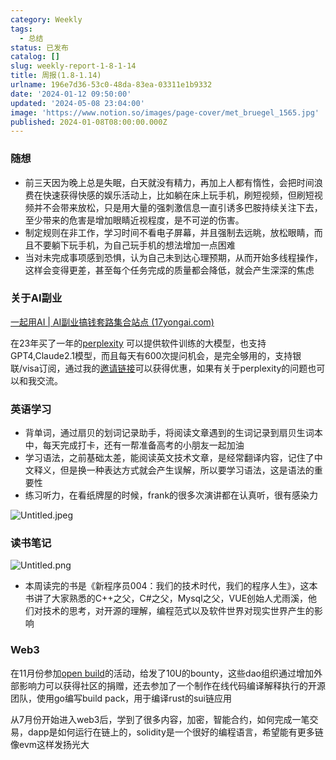 ```yaml
---
category: Weekly
tags:
  - 总结
status: 已发布
catalog: []
slug: weekly-report-1-8-1-14
title: 周报(1.8-1.14)
urlname: 196e7d36-53c0-48da-83ea-03311e1b9332
date: '2024-01-12 09:50:00'
updated: '2024-05-08 23:04:00'
image: 'https://www.notion.so/images/page-cover/met_bruegel_1565.jpg'
published: 2024-01-08T08:00:00.000Z
---
```


### 随想

- 前三天因为晚上总是失眠，白天就没有精力，再加上人都有惰性，会把时间浪费在快速获得快感的娱乐活动上，比如躺在床上玩手机，刷短视频，但刷短视频并不会带来放松，只是用大量的强刺激信息一直引诱多巴胺持续关注下去，至少带来的危害是增加眼睛近视程度，是不可逆的伤害。
- 制定规则在非工作，学习时间不看电子屏幕，并且强制去远眺，放松眼睛，而且不要躺下玩手机，为自己玩手机的想法增加一点困难
- 当对未完成事项感到恐惧，认为自己未到达心理预期，从而开始多线程操作，这样会变得更差，甚至每个任务完成的质量都会降低，就会产生深深的焦虑

### 关于AI副业


[一起用AI | AI副业搞钱套路集合站点 (17yongai.com)](https://17yongai.com/)


在23年买了一年的[perplexity](https://www.perplexity.ai/) 可以提供软件训练的大模型，也支持GPT4,Claude2.1模型，而且每天有600次提问机会，是完全够用的，支持银联/visa订阅，通过我的[邀请链接](https://perplexity.ai/pro?referral_code=SGJ7X87B)可以获得优惠，如果有关于perplexity的问题也可以和我交流。


### 英语学习

- 背单词，通过扇贝的划词记录助手，将阅读文章遇到的生词记录到扇贝生词本中，每天完成打卡，还有一帮准备高考的小朋友一起加油
- 学习语法，之前基础太差，能阅读英文技术文章，是经常翻译内容，记住了中文释义，但是换一种表达方式就会产生误解，所以要学习语法，这是语法的重要性
- 练习听力，在看纸牌屋的时候，frank的很多次演讲都在认真听，很有感染力

![Untitled.jpeg](https://prod-files-secure.s3.us-west-2.amazonaws.com/5d24fe63-e567-4804-86f9-9fdc62e13082/c33f3733-be40-431e-a494-10399ac86f32/Untitled.jpeg?X-Amz-Algorithm=AWS4-HMAC-SHA256&X-Amz-Content-Sha256=UNSIGNED-PAYLOAD&X-Amz-Credential=ASIAZI2LB4664S7V4Z7Z%2F20250317%2Fus-west-2%2Fs3%2Faws4_request&X-Amz-Date=20250317T053837Z&X-Amz-Expires=3600&X-Amz-Security-Token=IQoJb3JpZ2luX2VjEOX%2F%2F%2F%2F%2F%2F%2F%2F%2F%2FwEaCXVzLXdlc3QtMiJHMEUCIHQvzVb64T%2Fjx7tA1ySay41494iGMRpl98lrAfTgA5%2FJAiEAhlufaG1QV%2Fe2Wl%2FBscFZENehpIoELgxfQ%2FRLC6pGCYIq%2FwMIPhAAGgw2Mzc0MjMxODM4MDUiDN3jziSwTfxXZdN2rircA6m2QuyhA%2FdMBtx7jDrHGJNWCaOxqRdvdsSzCZXYRLr%2BwB5n5OmcA5%2BJJG7Jl%2FS3Uvz1MD0LZK8d7MqWccY7g%2BvvW8nmI5bzxcRJJrjqFwQm%2FBFNFdpca94qbch3xulWKfF%2ByaIbzDNPgMaOw3g0KMGlBCRU9dAeBSgzOb8%2FSChRTnFBeEeukzc2VUVmTKhFlzY67vDYwZjMAkLyvp3wYOX%2FKTntJEzZH7%2B%2FAD7kl0%2Bc4LEvdbhekukXJpxyHT2oIcmSVnl2zHsjPqrOh3WT5H3ejCaJMMd%2FAxlV3gvHkaxjcAzbvtdG9MrX03D34SQwHaB9vabp2ZSu%2FNN7zGettUXx9A9qN%2FoeBmCOwqv%2BFuaIZudaDc2uq5qhk7yUhlovOyvZjSuEU%2FZL2mk9Vs50SLRgQnLN59i%2B7NogRjvUwuzH8KWuFS5NtMaqfhRWvIEMBaAuAANt%2FuH%2Fxwf7UnBaVtNlQIGFs48%2FRYPO6r4p%2FdAVQ8EHv0gTBc1OlwARc%2FNrF0lPeuUPxlxT5UZdAaZhPNIUMxLzueliA2KDkrN4ji2jMTSJBiUlzbiSS1XRgXCY0QGsfwgjOV7uOR9UBorc2VqGwPR8Tc8y6YIqjxpJ2HdthaTk8aJsfQMpG4w4MIDa3r4GOqUBqcyE7rnCQSe55I1mM%2B9TV369PzMZ7c9cyXCsKMdsg1AeKApGPHooY%2BjnUi7MGIH7tP6ZInOffO8h9k9MIJaQSRcYVn766%2FfdcIhFWymGsEPFmX4U7xhsLnN9cGKKmJoa4zvhxGera896DFHtRKKat1GslAHFL1LtgIX3j0tde%2BaM9D42mb9r8hYr0M3DDPU9wUrttjpQLUQU%2BDD2K43nNnbLPWHf&X-Amz-Signature=83e838f3e6a6893c1b45d11c91c652f914defac7070e310c7a0152c8d54a4de6&X-Amz-SignedHeaders=host&x-id=GetObject)


### 读书笔记


![Untitled.png](https://prod-files-secure.s3.us-west-2.amazonaws.com/5d24fe63-e567-4804-86f9-9fdc62e13082/96aa439a-1c95-4054-aa84-ef4e0c8eb5d1/Untitled.png?X-Amz-Algorithm=AWS4-HMAC-SHA256&X-Amz-Content-Sha256=UNSIGNED-PAYLOAD&X-Amz-Credential=ASIAZI2LB4664S7V4Z7Z%2F20250317%2Fus-west-2%2Fs3%2Faws4_request&X-Amz-Date=20250317T053837Z&X-Amz-Expires=3600&X-Amz-Security-Token=IQoJb3JpZ2luX2VjEOX%2F%2F%2F%2F%2F%2F%2F%2F%2F%2FwEaCXVzLXdlc3QtMiJHMEUCIHQvzVb64T%2Fjx7tA1ySay41494iGMRpl98lrAfTgA5%2FJAiEAhlufaG1QV%2Fe2Wl%2FBscFZENehpIoELgxfQ%2FRLC6pGCYIq%2FwMIPhAAGgw2Mzc0MjMxODM4MDUiDN3jziSwTfxXZdN2rircA6m2QuyhA%2FdMBtx7jDrHGJNWCaOxqRdvdsSzCZXYRLr%2BwB5n5OmcA5%2BJJG7Jl%2FS3Uvz1MD0LZK8d7MqWccY7g%2BvvW8nmI5bzxcRJJrjqFwQm%2FBFNFdpca94qbch3xulWKfF%2ByaIbzDNPgMaOw3g0KMGlBCRU9dAeBSgzOb8%2FSChRTnFBeEeukzc2VUVmTKhFlzY67vDYwZjMAkLyvp3wYOX%2FKTntJEzZH7%2B%2FAD7kl0%2Bc4LEvdbhekukXJpxyHT2oIcmSVnl2zHsjPqrOh3WT5H3ejCaJMMd%2FAxlV3gvHkaxjcAzbvtdG9MrX03D34SQwHaB9vabp2ZSu%2FNN7zGettUXx9A9qN%2FoeBmCOwqv%2BFuaIZudaDc2uq5qhk7yUhlovOyvZjSuEU%2FZL2mk9Vs50SLRgQnLN59i%2B7NogRjvUwuzH8KWuFS5NtMaqfhRWvIEMBaAuAANt%2FuH%2Fxwf7UnBaVtNlQIGFs48%2FRYPO6r4p%2FdAVQ8EHv0gTBc1OlwARc%2FNrF0lPeuUPxlxT5UZdAaZhPNIUMxLzueliA2KDkrN4ji2jMTSJBiUlzbiSS1XRgXCY0QGsfwgjOV7uOR9UBorc2VqGwPR8Tc8y6YIqjxpJ2HdthaTk8aJsfQMpG4w4MIDa3r4GOqUBqcyE7rnCQSe55I1mM%2B9TV369PzMZ7c9cyXCsKMdsg1AeKApGPHooY%2BjnUi7MGIH7tP6ZInOffO8h9k9MIJaQSRcYVn766%2FfdcIhFWymGsEPFmX4U7xhsLnN9cGKKmJoa4zvhxGera896DFHtRKKat1GslAHFL1LtgIX3j0tde%2BaM9D42mb9r8hYr0M3DDPU9wUrttjpQLUQU%2BDD2K43nNnbLPWHf&X-Amz-Signature=7e43e79646eea9a618368e307e36fba98a2d7eefdd2aec018f6b434fe7174beb&X-Amz-SignedHeaders=host&x-id=GetObject)

- 本周读完的书是《新程序员004：我们的技术时代，我们的程序人生》，这本书讲了大家熟悉的C++之父，C#之父，Mysql之父，VUE创始人尤雨溪，他们对技术的思考，对开源的理解，编程范式以及软件世界对现实世界产生的影响

### Web3


在11月份参加[open build](https://openbuild.xyz/learn/challenges)的活动，给发了10U的bounty，这些dao组织通过增加外部影响力可以获得社区的捐赠，还去参加了一个制作在线代码编译解释执行的开源团队，使用go编写build pack，用于编译rust的sui链应用


从7月份开始进入web3后，学到了很多内容，加密，智能合约，如何完成一笔交易，dapp是如何运行在链上的，solidity是一个很好的编程语言，希望能有更多链像evm这样发扬光大

